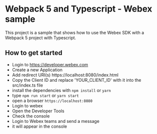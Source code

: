 # Webpack 5 and Typescript - Webex sample
This project is a sample that shows how to use the Webex SDK with a Webpack 5 project with Typescript.

## How to get started
* Login to https://developer.webex.com
* Create a new Application
* Add redirect URI(s) https://localhost:8080/index.html
* Copy the Client ID and replace 'YOUR_CLIENT_ID' with it into the src/index.ts file
* install the dependencies with `npm install` or `yarn`
* type `npm run start` or `yarn start`
* open a browser `https://localhost:8080`
* Login to webex
* Open the Developer Tools
* Check the console
* Login to Webex teams and send a message
* it will appear in the console